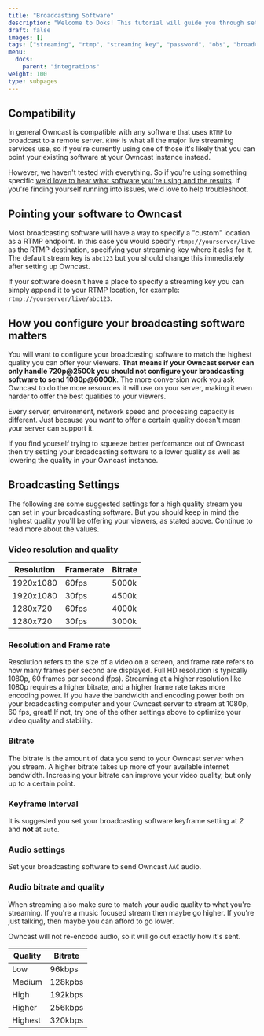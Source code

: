 ```yaml
---
title: "Broadcasting Software"
description: "Welcome to Doks! This tutorial will guide you through setting up and deploying your first Doks site."
draft: false
images: []
tags: ["streaming", "rtmp", "streaming key", "password", "obs", "broadcasting"]
menu:
  docs:
    parent: "integrations"
weight: 100
type: subpages
---
```


## Compatibility

In general Owncast is compatible with any software that uses `RTMP` to broadcast to a remote server. `RTMP` is what all the major live streaming services use, so if you're currently using one of those it's likely that you can point your existing software at your Owncast instance instead.

However, we haven't tested with everything. So if you're using something specific [we'd love to hear what software you're using and the results](https://github.com/owncast/owncast/issues/new). If you're finding yourself running into issues, we'd love to help troubleshoot.

## Pointing your software to Owncast

Most broadcasting software will have a way to specify a "custom" location as a RTMP endpoint. In this case you would specify `rtmp://yourserver/live` as the RTMP destination, specifying your streaming key where it asks for it. The default stream key is `abc123` but you should change this immediately after setting up Owncast.

If your software doesn't have a place to specify a streaming key you can simply append it to your RTMP location, for example: `rtmp://yourserver/live/abc123`.

## How you configure your broadcasting software matters

You will want to configure your broadcasting software to match the highest quality you can offer your viewers. **That means if your Owncast server can only handle 720p@2500k you should not configure your broadcasting software to send 1080p@6000k**. The more conversion work you ask Owncast to do the more resources it will use on your server, making it even harder to offer the best qualities to your viewers.

Every server, environment, network speed and processing capacity is different. Just because you _want_ to offer a certain quality doesn't mean your server can support it.

If you find yourself trying to squeeze better performance out of Owncast then try setting your broadcasting software to a lower quality as well as lowering the quality in your Owncast instance.

## Broadcasting Settings

The following are some suggested settings for a high quality stream you can set in your broadcasting software. But you should keep in mind the highest quality you'll be offering your viewers, as stated above. Continue to read more about the values.

### Video resolution and quality

| Resolution | Framerate | Bitrate |
| ---------- | --------- | ------- |
| 1920x1080  | 60fps     | 5000k   |
| 1920x1080  | 30fps     | 4500k   |
| 1280x720   | 60fps     | 4000k   |
| 1280x720   | 30fps     | 3000k   |

### Resolution and Frame rate

Resolution refers to the size of a video on a screen, and frame rate refers to how many frames per second are displayed. Full HD resolution is typically 1080p, 60 frames per second (fps). Streaming at a higher resolution like 1080p requires a higher bitrate, and a higher frame rate takes more encoding power. If you have the bandwidth and encoding power both on your broadcasting computer and your Owncast server to stream at 1080p, 60 fps, great! If not, try one of the other settings above to optimize your video quality and stability.

### Bitrate

The bitrate is the amount of data you send to your Owncast server when you stream. A higher bitrate takes up more of your available internet bandwidth. Increasing your bitrate can improve your video quality, but only up to a certain point.

### Keyframe Interval

It is suggested you set your broadcasting software keyframe setting at _2_ and **not** at `auto`.

### Audio settings

Set your broadcasting software to send Owncast `AAC` audio.

### Audio bitrate and quality

When streaming also make sure to match your audio quality to what you're streaming. If you're a music focused stream then maybe go higher. If you're just talking, then maybe you can afford to go lower.

Owncast will not re-encode audio, so it will go out exactly how it's sent.

| Quality | Bitrate |
| ------- | ------- |
| Low     | 96kbps  |
| Medium  | 128kpbs |
| High    | 192kbps |
| Higher  | 256kbps |
| Highest | 320kbps |
